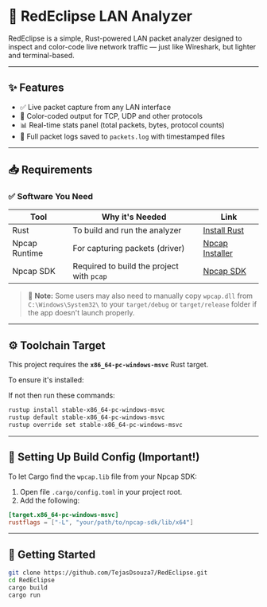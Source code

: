 # :red_circle: RedEclipse LAN Analyzer

RedEclipse is a simple, Rust-powered LAN packet analyzer designed to inspect and color-code live network traffic — just like Wireshark, but lighter and terminal-based.

---

## :sparkles: Features

- :white_check_mark: Live packet capture from any LAN interface
- :rainbow: Color-coded output for TCP, UDP and other protocols
- :bar_chart: Real-time stats panel (total packets, bytes, protocol counts)
- :floppy_disk: Full packet logs saved to `packets.log` with timestamped files

---

## :inbox_tray: Requirements

### :white_check_mark: Software You Need

| Tool            | Why it's Needed                          | Link |
|-----------------|-------------------------------------------|------|
| Rust            | To build and run the analyzer             | [Install Rust](https://www.rust-lang.org/tools/install) |
| Npcap Runtime   | For capturing packets (driver)            | [Npcap Installer](https://npcap.com/#download) |
| Npcap SDK       | Required to build the project with `pcap` | [Npcap SDK](https://npcap.com/#download) |

> :small_orange_diamond: **Note:** Some users may also need to manually copy `wpcap.dll` from `C:\Windows\System32\` to your `target/debug` or `target/release` folder if the app doesn't launch properly.

---

## :gear: Toolchain Target

This project requires the **`x86_64-pc-windows-msvc`** Rust target.

To ensure it's installed:

If not then run these commands:

```bash
rustup install stable-x86_64-pc-windows-msvc
rustup default stable-x86_64-pc-windows-msvc
rustup override set stable-x86_64-pc-windows-msvc
```
---

## :wrench: Setting Up Build Config (Important!)

To let Cargo find the `wpcap.lib` file from your Npcap SDK:

1. Open file `.cargo/config.toml` in your project root.
2. Add the following:

```toml
[target.x86_64-pc-windows-msvc]
rustflags = ["-L", "your/path/to/npcap-sdk/lib/x64"] 
```
---
## :rocket: Getting Started

```bash
git clone https://github.com/TejasDsouza7/RedEclipse.git
cd RedEclipse
cargo build
cargo run
